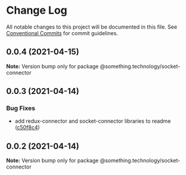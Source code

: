 # Change Log

All notable changes to this project will be documented in this file.
See [Conventional Commits](https://conventionalcommits.org) for commit guidelines.

## 0.0.4 (2021-04-15)

**Note:** Version bump only for package @something.technology/socket-connector





## 0.0.3 (2021-04-14)


### Bug Fixes

* add redux-connector and socket-connector libraries to readme ([c50f8c4](https://github.com/Something-Technology/something-ts/commit/c50f8c43d710ba65a2d2927ef2344cc9eddaba23))





## 0.0.2 (2021-04-14)

**Note:** Version bump only for package @something.technology/socket-connector
